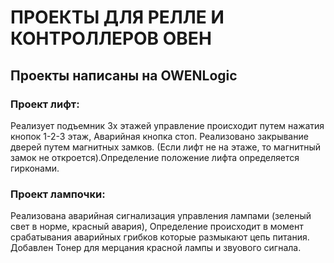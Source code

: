 # ПРОЕКТЫ ДЛЯ РЕЛЛЕ И КОНТРОЛЛЕРОВ ОВЕН
## Проекты написаны на OWENLogic
### Проект лифт:
Реализует подъемник 3х этажей управление происходит путем нажатия кнопок 1-2-3 этаж, Аварийная кнопка стоп. Реализовано закрывание дверей путем магнитных замков. (Если лифт не на этаже, то магнитный замок не откроется).Определение положение лифта определяется гирконами.

### Проект лампочки:
Реализована аварийная сигнализация управления лампами (зеленый свет в норме, красный авария), Определение происходит в момент срабатывания аварийных грибков которые размыкают цепь питания.
Добавлен Тонер для мерцания красной лампы и звуового сигнала. 
